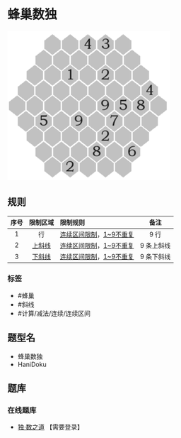 # 蜂巢数独
<!-- START doctoc generated TOC please keep comment here to allow auto update -->
<!-- DON'T EDIT THIS SECTION, INSTEAD RE-RUN doctoc TO UPDATE -->

<!-- END doctoc generated TOC please keep comment here to allow auto update -->

![题](../../images/sudoku/蜂巢数独.png)

## 规则

| 序号  | 限制区域  | 限制规则                      |   备注   |
|:---:|:-----:|:--------------------------|:------:|
|  1  |   行   | [连续区间限制]，[1~9不重复]         |  9 行   |
|  2  | [上斜线] | [连续区间限制]，[1~9不重复]         | 9 条上斜线 |
|  3  | [下斜线] | [连续区间限制]，[1~9不重复]         | 9 条下斜线 |

### 标签

- #蜂巢
- #斜线
- #计算/减法/连续/连续区间

## 题型名

- 蜂巢数独
- HaniDoku

## 题库

### 在线题库

- [独·数之道](http://www.sudokufans.org.cn/lx/comb.index.php) 【需要登录】

[1~9不重复]: ../../rules/rules.md#1to9不重复

[连续区间限制]: ../../rules/rules.md#连续区间限制

[上斜线]: ../../rules/rules.md#上斜线

[下斜线]: ../../rules/rules.md#下斜线

